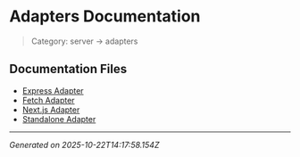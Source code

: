 # Adapters Documentation

> Category: server → adapters

## Documentation Files

- [Express Adapter](./express.md)
- [Fetch Adapter](./fetch.md)
- [Next.js Adapter](./nextjs.md)
- [Standalone Adapter](./standalone.md)


---

*Generated on 2025-10-22T14:17:58.154Z*

